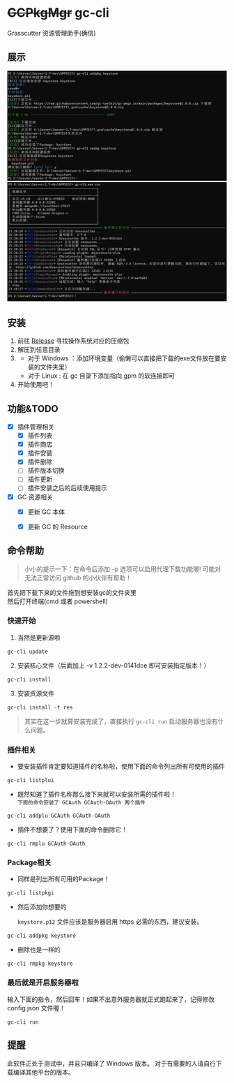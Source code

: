 # ~~GCPkgMgr~~ gc-cli
Grasscutter 资源管理助手(确信)



## 展示

![包管理](Preview/pkg.jpg)
![运行](Preview/run.jpg)

## 安装

1. 前往 [Release](https://github.com/SwetyCore/GCPkgMgr/releases) 寻找操作系统对应的压缩包
2. 解压到任意目录
3. + 对于 Windows ：添加环境变量（偷懒可以直接把下载的exe文件放在要安装的文件夹里）
   + 对于 Linux : 在 gc 目录下添加指向 gpm 的软连接即可
4. 开始使用吧！
   
## 功能&TODO

- [x] 插件管理相关
  - [x] 插件列表
  - [x] 插件商店
  - [x] 插件安装
  - [x] 插件删除
  - [ ] 插件版本切换
  - [ ] 插件更新
  - [ ] 插件安装之后的后续使用提示
- [x] GC 资源相关
    - [x] 更新 GC 本体
    - [x] 更新 GC 的 Resource


## 命令帮助
> 小小的提示一下：在命令后添加 -p 选项可以启用代理下载功能喔! 可能对无法正常访问 github 的小伙伴有帮助！

首先把下载下来的文件拖到想安装gc的文件夹里  
然后打开终端(cmd 或者 powershell)
### 快速开始
1. 当然是更新源啦  
```
gc-cli update
```
2. 安装核心文件（后面加上 -v 1.2.2-dev-0141dce 即可安装指定版本！）
```
gc-cli install
```
3. 安装资源文件
```
gc-cli install -t res
```
> 其实在这一步就算安装完成了，直接执行 `gc-cli run` 启动服务器也没有什么问题。

### 插件相关
+ 要安装插件肯定要知道插件的名称啦，使用下面的命令列出所有可使用的插件
```
gc-cli listplui
```
+ 既然知道了插件名称那么接下来就可以安装所需的插件啦！  
`下面的命令安装了 GCAuth GCAuth-OAuth 两个插件`
```
gc-cli addplu GCAuth GCAuth-OAuth
```
+ 插件不想要了？使用下面的命令删除它！
```
gc-cli rmplu GCAuth-OAuth
```
### Package相关
+ 同样是列出所有可用的Package！
```
gc-cli listpkgi
```
+ 然后添加你想要的  

  `keystore.p12` 文件应该是服务器启用 https 必需的东西，建议安装。
```
gc-cli addpkg keystore
```
+ 删除也是一样的
```
gc-cli rmpkg keystore
```

### 最后就是开启服务器啦
输入下面的指令，然后回车！如果不出意外服务器就正式跑起来了，记得修改 config.json 文件喔！
```
gc-cli run
```

## 提醒
此软件正处于测试中，并且只编译了 Windows 版本。
对于有需要的人请自行下载编译其他平台的版本。


